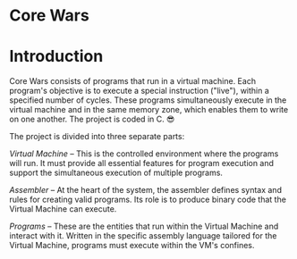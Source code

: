 # Core Wars

# Introduction
Core Wars consists of programs that run in a virtual machine. Each program's objective is to execute a special instruction ("live"), within a specified number of cycles. These programs simultaneously execute in the virtual machine and in the
same memory zone, which enables them to write on one another.
The project is coded in C. 😎

The project is divided into three separate parts:

*Virtual Machine*
– This is the controlled environment where the programs will run. It must provide all essential features for program execution and support the simultaneous execution of multiple programs.

*Assembler*
– At the heart of the system, the assembler defines syntax and rules for creating valid programs. Its role is to produce binary code that the Virtual Machine can execute.

*Programs*
– These are the entities that run within the Virtual Machine and interact with it. Written in the specific assembly language tailored for the Virtual Machine, programs must execute within the VM's confines.
